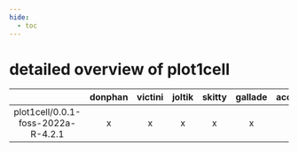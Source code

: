 ```yaml
---
hide:
  - toc
---
```


detailed overview of plot1cell
==============================

| |donphan|victini|joltik|skitty|gallade|accelgor|swalot|doduo|
| :---: | :---: | :---: | :---: | :---: | :---: | :---: | :---: | :---: |
|plot1cell/0.0.1-foss-2022a-R-4.2.1|x|x|x|x|x|x|x|x|
